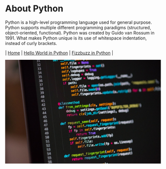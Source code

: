# About Python

Python is a high-level programming language used for general purpose. Python supports multiple different programming paradigms (structured, object-oriented, functional). Python was created by Guido van Rossum in 1991. What makes Python unique is its use of whitespace indentation, instead of curly brackets. 

| [Home](https://github.com/caelenwalker/DigitalConceptTutorial) | [Hello World in Python](https://github.com/caelenwalker/DigitalConceptTutorial/blob/main/hello-world.md) | [Fizzbuzz in Python](https://github.com/caelenwalker/DigitalConceptTutorial/blob/main/fizzbuzz.md) |

![code](code.jpg)
